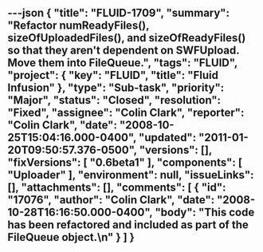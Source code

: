 ---json
{
  "title": "FLUID-1709",
  "summary": "Refactor numReadyFiles(), sizeOfUploadedFiles(), and sizeOfReadyFiles() so that they aren't dependent on SWFUpload. Move them into FileQueue.",
  "tags": "FLUID",
  "project": {
    "key": "FLUID",
    "title": "Fluid Infusion"
  },
  "type": "Sub-task",
  "priority": "Major",
  "status": "Closed",
  "resolution": "Fixed",
  "assignee": "Colin Clark",
  "reporter": "Colin Clark",
  "date": "2008-10-25T15:04:16.000-0400",
  "updated": "2011-01-20T09:50:57.376-0500",
  "versions": [],
  "fixVersions": [
    "0.6beta1"
  ],
  "components": [
    "Uploader"
  ],
  "environment": null,
  "issueLinks": [],
  "attachments": [],
  "comments": [
    {
      "id": "17076",
      "author": "Colin Clark",
      "date": "2008-10-28T16:16:50.000-0400",
      "body": "This code has been refactored and included as part of the FileQueue object.\n"
    }
  ]
}
---

        
